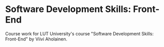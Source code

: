# Software Development Skills: Front-End

Course work for LUT University's course "Software Development Skills: Front-End" by Viivi Aholainen.
